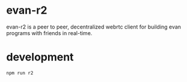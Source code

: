 # evan-r2

evan-r2 is a peer to peer, decentralized webrtc client for building evan programs with friends in real-time.

# development

```
npm run r2
```


